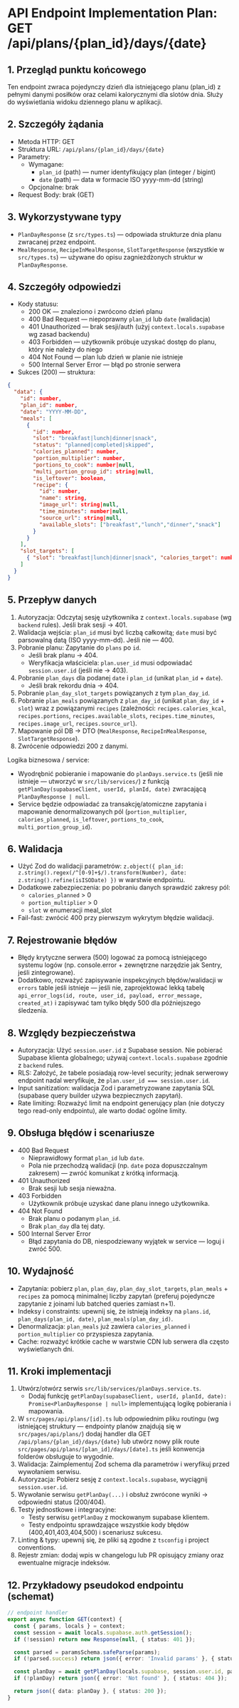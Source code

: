 # API Endpoint Implementation Plan: GET /api/plans/{plan_id}/days/{date}

## 1. Przegląd punktu końcowego
Ten endpoint zwraca pojedynczy dzień dla istniejącego planu (plan_id) z pełnymi danymi posiłków oraz celami kalorycznymi dla slotów dnia. Służy do wyświetlania widoku dziennego planu w aplikacji.

## 2. Szczegóły żądania
- Metoda HTTP: GET
- Struktura URL: `/api/plans/{plan_id}/days/{date}`
- Parametry:
  - Wymagane:
    - `plan_id` (path) — numer identyfikujący plan (integer / bigint)
    - `date` (path) — data w formacie ISO yyyy-mm-dd (string)
  - Opcjonalne: brak
- Request Body: brak (GET)

## 3. Wykorzystywane typy
- `PlanDayResponse` (z `src/types.ts`) — odpowiada strukturze dnia planu zwracanej przez endpoint.
- `MealResponse`, `RecipeInMealResponse`, `SlotTargetResponse` (wszystkie w `src/types.ts`) — używane do opisu zagnieżdżonych struktur w `PlanDayResponse`.

## 4. Szczegóły odpowiedzi
- Kody statusu:
  - 200 OK — znaleziono i zwrócono dzień planu
  - 400 Bad Request — niepoprawny `plan_id` lub `date` (walidacja)
  - 401 Unauthorized — brak sesji/auth (użyj `context.locals.supabase` wg zasad backendu)
  - 403 Forbidden — użytkownik próbuje uzyskać dostęp do planu, który nie należy do niego
  - 404 Not Found — plan lub dzień w planie nie istnieje
  - 500 Internal Server Error — błąd po stronie serwera
- Sukces (200) — struktura:
```json
{
  "data": {
    "id": number,
    "plan_id": number,
    "date": "YYYY-MM-DD",
    "meals": [
      {
        "id": number,
        "slot": "breakfast|lunch|dinner|snack",
        "status": "planned|completed|skipped",
        "calories_planned": number,
        "portion_multiplier": number,
        "portions_to_cook": number|null,
        "multi_portion_group_id": string|null,
        "is_leftover": boolean,
        "recipe": {
          "id": number,
          "name": string,
          "image_url": string|null,
          "time_minutes": number|null,
          "source_url": string|null,
          "available_slots": ["breakfast","lunch","dinner","snack"]
        }
      }
    ],
    "slot_targets": [
      { "slot": "breakfast|lunch|dinner|snack", "calories_target": number }
    ]
  }
}
```

## 5. Przepływ danych
1. Autoryzacja: Odczytaj sesję użytkownika z `context.locals.supabase` (wg `backend` rules). Jeśli brak sesji -> 401.
2. Walidacja wejścia: `plan_id` musi być liczbą całkowitą; `date` musi być parsowalną datą (ISO yyyy-mm-dd). Jeśli nie — 400.
3. Pobranie planu: Zapytanie do `plans` po `id`.
   - Jeśli brak planu -> 404.
   - Weryfikacja właściciela: `plan.user_id` musi odpowiadać `session.user.id` (jeśli nie -> 403).
4. Pobranie `plan_days` dla podanej `date` i `plan_id` (unikat `plan_id` + `date`).
   - Jeśli brak rekordu dnia -> 404.
5. Pobranie `plan_day_slot_targets` powiązanych z tym `plan_day_id`.
6. Pobranie `plan_meals` powiązanych z `plan_day_id` (unikat `plan_day_id` + `slot`) wraz z powiązanymi `recipes` (zależności: `recipes.calories_kcal`, `recipes.portions`, `recipes.available_slots`, `recipes.time_minutes`, `recipes.image_url`, `recipes.source_url`).
7. Mapowanie pól DB -> DTO (`MealResponse`, `RecipeInMealResponse`, `SlotTargetResponse`).
8. Zwrócenie odpowiedzi 200 z danymi.

Logika biznesowa / service:
- Wyodrębnić pobieranie i mapowanie do `planDays.service.ts` (jeśli nie istnieje — utworzyć w `src/lib/services/`) z funkcją `getPlanDay(supabaseClient, userId, planId, date)` zwracającą `PlanDayResponse | null`.
- Service będzie odpowiadać za transakcję/atomiczne zapytania i mapowanie denormalizowanych pól (`portion_multiplier`, `calories_planned`, `is_leftover`, `portions_to_cook`, `multi_portion_group_id`).

## 6. Walidacja
- Użyć Zod do walidacji parametrów: `z.object({ plan_id: z.string().regex(/^[0-9]+$/).transform(Number), date: z.string().refine(isISODate) })` w warstwie endpointu.
- Dodatkowe zabezpieczenia: po pobraniu danych sprawdzić zakresy pól:
  - `calories_planned` > 0
  - `portion_multiplier` > 0
  - `slot` w enumeracji meal_slot
- Fail-fast: zwrócić 400 przy pierwszym wykrytym błędzie walidacji.

## 7. Rejestrowanie błędów
- Błędy krytyczne serwera (500) logować za pomocą istniejącego systemu logów (np. console.error + zewnętrzne narzędzie jak Sentry, jeśli zintegrowane).
- Dodatkowo, rozważyć zapisywanie inspekcyjnych błędów/walidacji w `errors` table jeśli istnieje — jeśli nie, zaprojektować lekką tabelę `api_error_logs(id, route, user_id, payload, error_message, created_at)` i zapisywać tam tylko błędy 500 dla późniejszego śledzenia.

## 8. Względy bezpieczeństwa
- Autoryzacja: Użyć `session.user.id` z Supabase session. Nie pobierać Supabase klienta globalnego; używaj `context.locals.supabase` zgodnie z `backend` rules.
- RLS: Założyć, że tabele posiadają row-level security; jednak serwerowy endpoint nadal weryfikuje, że `plan.user_id === session.user.id`.
- Input sanitization: walidacja Zod i parametryzowane zapytania SQL (supabase query builder używa bezpiecznych zapytań).
- Rate limiting: Rozważyć limit na endpoint generujący plan (nie dotyczy tego read-only endpointu), ale warto dodać ogólne limity.

## 9. Obsługa błędów i scenariusze
- 400 Bad Request
  - Nieprawidłowy format `plan_id` lub `date`.
  - Pola nie przechodzą walidacji (np. `date` poza dopuszczalnym zakresem) — zwróć komunikat z krótką informacją.
- 401 Unauthorized
  - Brak sesji lub sesja nieważna.
- 403 Forbidden
  - Użytkownik próbuje uzyskać dane planu innego użytkownika.
- 404 Not Found
  - Brak planu o podanym `plan_id`.
  - Brak `plan_day` dla tej daty.
- 500 Internal Server Error
  - Błąd zapytania do DB, niespodziewany wyjątek w service — loguj i zwróć 500.

## 10. Wydajność
- Zapytania: pobierz `plan`, `plan_day`, `plan_day_slot_targets`, `plan_meals` + `recipes` za pomocą minimalnej liczby zapytań (preferuj pojedyncze zapytanie z joinami lub batched queries zamiast n+1).
- Indeksy i constraints: upewnij się, że istnieją indeksy na `plans.id`, `plan_days(plan_id, date)`, `plan_meals(plan_day_id)`.
- Denormalizacja: `plan_meals` już zawiera `calories_planned` i `portion_multiplier` co przyspiesza zapytania.
- Cache: rozważyć krótkie cache w warstwie CDN lub serwera dla często wyświetlanych dni.

## 11. Kroki implementacji
1. Utwórz/otwórz serwis `src/lib/services/planDays.service.ts`.
   - Dodaj funkcję `getPlanDay(supabaseClient, userId, planId, date): Promise<PlanDayResponse | null>` implementującą logikę pobierania i mapowania.
2. W `src/pages/api/plans/[id].ts` lub odpowiednim pliku routingu (wg istniejącej struktury — endpointy planów znajdują się w `src/pages/api/plans/`) dodaj handler dla GET `/api/plans/{plan_id}/days/{date}` lub utwórz nowy plik route `src/pages/api/plans/[plan_id]/days/[date].ts` jeśli konwencja folderów obsługuje to wygodnie.
3. Walidacja: Zaimplementuj Zod schema dla parametrów i weryfikuj przed wywołaniem serwisu.
4. Autoryzacja: Pobierz sesję z `context.locals.supabase`, wyciągnij `session.user.id`.
5. Wywołanie serwisu `getPlanDay(...)` i obsłuż zwrócone wyniki -> odpowiedni status (200/404).
6. Testy jednostkowe i integracyjne:
   - Testy serwisu `getPlanDay` z mockowanym supabase klientem.
   - Testy endpointu sprawdzające wszystkie kody błędów (400,401,403,404,500) i scenariusz sukcesu.
7. Linting & typy: upewnij się, że pliki są zgodne z `tsconfig` i project conventions.
8. Rejestr zmian: dodaj wpis w changelogu lub PR opisujący zmiany oraz ewentualne migracje indeksów.

## 12. Przykładowy pseudokod endpointu (schemat)
```ts
// endpoint handler
export async function GET(context) {
  const { params, locals } = context;
  const session = await locals.supabase.auth.getSession();
  if (!session) return new Response(null, { status: 401 });

  const parsed = paramsSchema.safeParse(params);
  if (!parsed.success) return json({ error: 'Invalid params' }, { status: 400 });

  const planDay = await getPlanDay(locals.supabase, session.user.id, parsed.data.plan_id, parsed.data.date);
  if (!planDay) return json({ error: 'Not found' }, { status: 404 });

  return json({ data: planDay }, { status: 200 });
}
```


